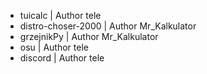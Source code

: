 * tuicalc | Author tele
* distro-choser-2000 | Author Mr_Kalkulator
* grzejnikPy | Author Mr_Kalkulator
* osu | Author tele
* discord | Author tele
